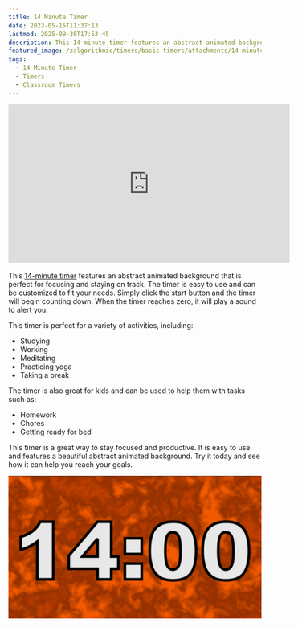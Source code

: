 ```yaml
---
title: 14 Minute Timer
date: 2023-05-15T11:37:13
lastmod: 2025-09-30T17:53:45
description: This 14-minute timer features an abstract animated background that is perfect for focusing and staying on track.
featured_image: /zalgorithmic/timers/basic-timers/attachments/14-minute-timer.jpg
tags:
  - 14 Minute Timer
  - Timers
  - Classroom Timers
---
```


<div class="iframe-16-9-container">
<iframe class="youTubeIframe" width="560" height="315" src="https://www.youtube.com/embed/gnk3l9uQUwc" title="14 Minute Timer" frameborder="0" allow="accelerometer; autoplay; clipboard-write; encrypted-media; gyroscope; picture-in-picture; web-share" referrerpolicy="strict-origin-when-cross-origin" allowfullscreen></iframe>
</div>

This [14-minute timer](https://youtu.be/gnk3l9uQUwc) features an abstract animated background that is perfect for focusing and staying on track. The timer is easy to use and can be customized to fit your needs. Simply click the start button and the timer will begin counting down. When the timer reaches zero, it will play a sound to alert you.

This timer is perfect for a variety of activities, including:

- Studying
- Working
- Meditating
- Practicing yoga
- Taking a break

The timer is also great for kids and can be used to help them with tasks such as:

- Homework
- Chores
- Getting ready for bed

This timer is a great way to stay focused and productive. It is easy to use and features a beautiful abstract animated background. Try it today and see how it can help you reach your goals.

[![14 Minute Timer](./attachments/14-minute-timer.jpg)](https://youtu.be/gnk3l9uQUwc)

